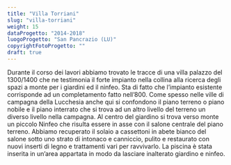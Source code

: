 ```yaml
---
title: "Villa Torriani"
slug: "villa-torriani"
weight: 15
dataProgetto: "2014-2018"
luogoProgetto: "San Pancrazio (LU)"
copyrightFotoProgetto: ""
draft: true
---
```

Durante il corso dei lavori abbiamo trovato le tracce di una villa palazzo del 1300/1400 che ne testimonia il forte impianto nella collina alla ricerca degli spazi a monte per i giardini ed il ninfeo.
Sta di fatto che l’impianto esistente corrisponde ad un completamento fatto nell’800. Come spesso nelle ville di campagna della Lucchesia anche qui si confondono il piano terreno o piano nobile e il piano interrato che si trova ad un altro livello del terreno un diverso livello nella campagna.
Al centro del giardino si trova verso monte un piccolo Ninfeo che risulta essere in asse con il salone centrale del piano terreno. Abbiamo recuperato il solaio a cassettoni in abete bianco del salone sotto uno strato di intonaco e canniccio, pulito e restaurato con nuovi inserti di legno e trattamenti vari per ravvivarlo.
La piscina è stata inserita in un’area appartata in modo da lasciare inalterato giardino e ninfeo.